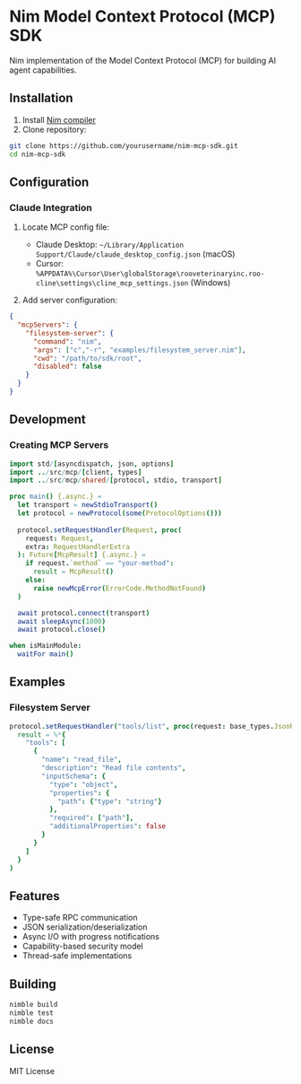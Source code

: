 # Nim Model Context Protocol (MCP) SDK

Nim implementation of the Model Context Protocol (MCP) for building AI agent capabilities.

## Installation

1. Install [Nim compiler](https://nim-lang.org/install.html)
2. Clone repository:
```bash
git clone https://github.com/yourusername/nim-mcp-sdk.git
cd nim-mcp-sdk
```

## Configuration

### Claude Integration
1. Locate MCP config file:
   - Claude Desktop: `~/Library/Application Support/Claude/claude_desktop_config.json` (macOS)
   - Cursor: `%APPDATA%\Cursor\User\globalStorage\rooveterinaryinc.roo-cline\settings\cline_mcp_settings.json` (Windows)

2. Add server configuration:
```json
{
  "mcpServers": {
    "filesystem-server": {
      "command": "nim",
      "args": ["c","-r", "examples/filesystem_server.nim"],
      "cwd": "/path/to/sdk/root",
      "disabled": false
    }
  }
}
```

## Development

### Creating MCP Servers
```nim
import std/[asyncdispatch, json, options]
import ../src/mcp/[client, types]
import ../src/mcp/shared/[protocol, stdio, transport]

proc main() {.async.} =
  let transport = newStdioTransport()
  let protocol = newProtocol(some(ProtocolOptions()))
  
  protocol.setRequestHandler(Request, proc(
    request: Request,
    extra: RequestHandlerExtra
  ): Future[McpResult] {.async.} =
    if request.`method` == "your-method":
      result = McpResult()
    else:
      raise newMcpError(ErrorCode.MethodNotFound)
  )

  await protocol.connect(transport)
  await sleepAsync(1000)
  await protocol.close()

when isMainModule:
  waitFor main()
```

## Examples

### Filesystem Server
```nim
protocol.setRequestHandler("tools/list", proc(request: base_types.JsonRpcRequest, extra: protocol.RequestHandlerExtra): Future[JsonNode] {.async.} =
  result = %*{
    "tools": [
      {
        "name": "read_file",
        "description": "Read file contents",
        "inputSchema": {
          "type": "object",
          "properties": {
            "path": {"type": "string"}
          },
          "required": ["path"],
          "additionalProperties": false
        }
      }
    ]
  }
)
```

## Features
- Type-safe RPC communication
- JSON serialization/deserialization
- Async I/O with progress notifications
- Capability-based security model
- Thread-safe implementations

## Building
```bash
nimble build
nimble test
nimble docs
```

## License
MIT License
